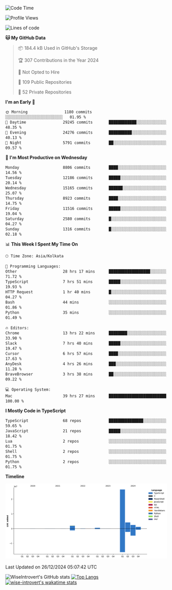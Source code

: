 <!--START_SECTION:waka-->
![Code Time](http://img.shields.io/badge/Code%20Time-2%2C018%20hrs%2040%20mins-blue)

![Profile Views](http://img.shields.io/badge/Profile%20Views-0-blue)

![Lines of code](https://img.shields.io/badge/From%20Hello%20World%20I%27ve%20Written-37.3%20million%20lines%20of%20code-blue)

**🐱 My GitHub Data** 

> 📦 184.4 kB Used in GitHub's Storage 
 > 
> 🏆 307 Contributions in the Year 2024
 > 
> 🚫 Not Opted to Hire
 > 
> 📜 109 Public Repositories 
 > 
> 🔑 52 Private Repositories 
 > 
**I'm an Early 🐤** 

```text
🌞 Morning                1180 commits        ░░░░░░░░░░░░░░░░░░░░░░░░░   01.95 % 
🌆 Daytime                29245 commits       ████████████░░░░░░░░░░░░░   48.35 % 
🌃 Evening                24276 commits       ██████████░░░░░░░░░░░░░░░   40.13 % 
🌙 Night                  5791 commits        ██░░░░░░░░░░░░░░░░░░░░░░░   09.57 % 
```
📅 **I'm Most Productive on Wednesday** 

```text
Monday                   8806 commits        ████░░░░░░░░░░░░░░░░░░░░░   14.56 % 
Tuesday                  12186 commits       █████░░░░░░░░░░░░░░░░░░░░   20.14 % 
Wednesday                15165 commits       ██████░░░░░░░░░░░░░░░░░░░   25.07 % 
Thursday                 8923 commits        ████░░░░░░░░░░░░░░░░░░░░░   14.75 % 
Friday                   11516 commits       █████░░░░░░░░░░░░░░░░░░░░   19.04 % 
Saturday                 2580 commits        █░░░░░░░░░░░░░░░░░░░░░░░░   04.27 % 
Sunday                   1316 commits        █░░░░░░░░░░░░░░░░░░░░░░░░   02.18 % 
```


📊 **This Week I Spent My Time On** 

```text
🕑︎ Time Zone: Asia/Kolkata

💬 Programming Languages: 
Other                    28 hrs 17 mins      ██████████████████░░░░░░░   71.72 % 
TypeScript               7 hrs 51 mins       █████░░░░░░░░░░░░░░░░░░░░   19.93 % 
HTTP Request             1 hr 40 mins        █░░░░░░░░░░░░░░░░░░░░░░░░   04.27 % 
Bash                     44 mins             ░░░░░░░░░░░░░░░░░░░░░░░░░   01.86 % 
Python                   35 mins             ░░░░░░░░░░░░░░░░░░░░░░░░░   01.49 % 

🔥 Editors: 
Chrome                   13 hrs 22 mins      ████████░░░░░░░░░░░░░░░░░   33.90 % 
Slack                    7 hrs 40 mins       █████░░░░░░░░░░░░░░░░░░░░   19.47 % 
Cursor                   6 hrs 57 mins       ████░░░░░░░░░░░░░░░░░░░░░   17.63 % 
AnyDesk                  4 hrs 26 mins       ███░░░░░░░░░░░░░░░░░░░░░░   11.28 % 
BraveBrowser             3 hrs 38 mins       ██░░░░░░░░░░░░░░░░░░░░░░░   09.22 % 

💻 Operating System: 
Mac                      39 hrs 27 mins      █████████████████████████   100.00 % 
```

**I Mostly Code in TypeScript** 

```text
TypeScript               68 repos            ███████████████░░░░░░░░░░   59.65 % 
JavaScript               21 repos            █████░░░░░░░░░░░░░░░░░░░░   18.42 % 
Lua                      2 repos             ░░░░░░░░░░░░░░░░░░░░░░░░░   01.75 % 
Shell                    2 repos             ░░░░░░░░░░░░░░░░░░░░░░░░░   01.75 % 
Python                   2 repos             ░░░░░░░░░░░░░░░░░░░░░░░░░   01.75 % 
```



**Timeline**

![Lines of Code chart](https://raw.githubusercontent.com/wise-introvert/wise-introvert/master/assets/bar_graph.png)


 Last Updated on 26/12/2024 05:07:42 UTC
<!--END_SECTION:waka-->

![WiseIntrovert's GitHub stats](https://github-readme-stats.vercel.app/api?username=wise-introvert&count_private=true&show_icons=true)
[![Top Langs](https://github-readme-stats.vercel.app/api/top-langs/?username=wise-introvert&langs_count=10)](https://github.com/anuraghazra/github-readme-stats)
[![wise-introvert's wakatime stats](https://github-readme-stats.vercel.app/api/wakatime?username=wiseintrovert)](https://github.com/anuraghazra/github-readme-stats)
